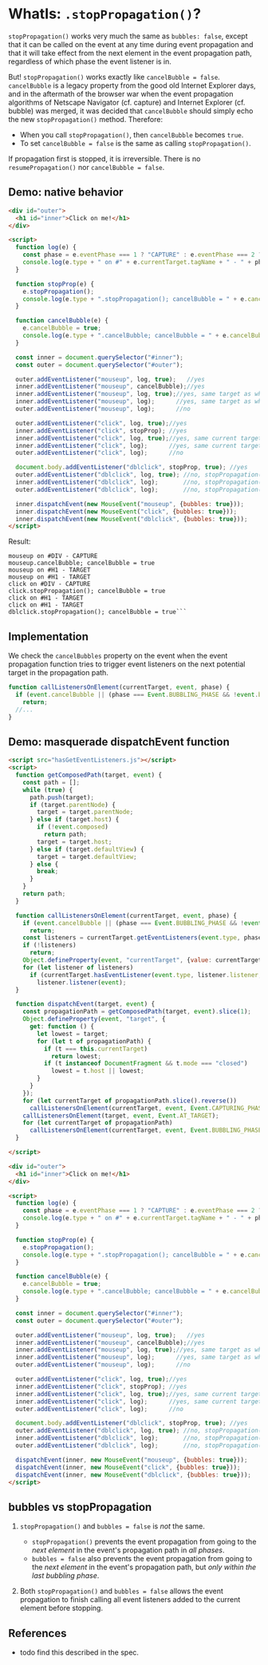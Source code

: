 # WhatIs: `.stopPropagation()`?

`stopPropagation()` works very much the same as `bubbles: false`, except that it can be called on the event at any time during event propagation and that it will take effect from the next element in the event propagation path, regardless of which phase the event listener is in.

But! `stopPropagation()` works exactly like `cancelBubble = false`. `cancelBubble` is a legacy property from the good old Internet Explorer days, and in the aftermath of the browser war when the event propagation algorithms of Netscape Navigator (cf. capture) and Internet Explorer (cf. bubble) was merged, it was decided that `cancelBubble` should simply echo the new `stopPropagation()` method. Therefore:
 * When you call `stopPropagation()`, then `cancelBubble` becomes `true`.
 * To set `cancelBubble = false` is the same as calling `stopPropagation()`. 
 
If propagation first is stopped, it is irreversible. There is no `resumePropagation()` nor `cancelBubble = false`.    

## Demo: native behavior

```html
<div id="outer">
  <h1 id="inner">Click on me!</h1>
</div>

<script>
  function log(e) {
    const phase = e.eventPhase === 1 ? "CAPTURE" : e.eventPhase === 2 ? "TARGET" : "BUBBLE";
    console.log(e.type + " on #" + e.currentTarget.tagName + " - " + phase);
  }

  function stopProp(e) {
    e.stopPropagation();
    console.log(e.type + ".stopPropagation(); cancelBubble = " + e.cancelBubble);
  }

  function cancelBubble(e) {
    e.cancelBubble = true;
    console.log(e.type + ".cancelBubble; cancelBubble = " + e.cancelBubble);
  }

  const inner = document.querySelector("#inner");
  const outer = document.querySelector("#outer");

  outer.addEventListener("mouseup", log, true);   //yes
  inner.addEventListener("mouseup", cancelBubble);//yes
  inner.addEventListener("mouseup", log, true);//yes, same target as when stopPropagation() was called
  inner.addEventListener("mouseup", log);      //yes, same target as when stopPropagation() was called
  outer.addEventListener("mouseup", log);      //no

  outer.addEventListener("click", log, true);//yes
  inner.addEventListener("click", stopProp); //yes
  inner.addEventListener("click", log, true);//yes, same current target as when stopPropagation() was called
  inner.addEventListener("click", log);      //yes, same current target as when stopPropagation() was called
  outer.addEventListener("click", log);      //no

  document.body.addEventListener("dblclick", stopProp, true); //yes
  outer.addEventListener("dblclick", log, true); //no, stopPropagation() can block in all event phases.
  inner.addEventListener("dblclick", log);       //no, stopPropagation() can block in all event phases.
  outer.addEventListener("dblclick", log);       //no, stopPropagation() can block in all event phases.

  inner.dispatchEvent(new MouseEvent("mouseup", {bubbles: true}));
  inner.dispatchEvent(new MouseEvent("click", {bubbles: true}));
  inner.dispatchEvent(new MouseEvent("dblclick", {bubbles: true}));
</script>
```

Result: 

```           
mouseup on #DIV - CAPTURE
mouseup.cancelBubble; cancelBubble = true
mouseup on #H1 - TARGET
mouseup on #H1 - TARGET
click on #DIV - CAPTURE
click.stopPropagation(); cancelBubble = true
click on #H1 - TARGET
click on #H1 - TARGET
dblclick.stopPropagation(); cancelBubble = true```              
```

## Implementation

We check the `cancelBubbles` property on the event when the event propagation function tries to trigger event listeners on the next potential target in the propagation path.    

```javascript
function callListenersOnElement(currentTarget, event, phase) {
  if (event.cancelBubble || (phase === Event.BUBBLING_PHASE && !event.bubbles))
    return;
  //...
}
```

## Demo: masquerade dispatchEvent function

```html
<script src="hasGetEventListeners.js"></script>
<script>
  function getComposedPath(target, event) {
    const path = [];
    while (true) {
      path.push(target);
      if (target.parentNode) {
        target = target.parentNode;
      } else if (target.host) {
        if (!event.composed)
          return path;
        target = target.host;
      } else if (target.defaultView) {
        target = target.defaultView;
      } else {
        break;
      }
    }
    return path;
  }

  function callListenersOnElement(currentTarget, event, phase) {
    if (event.cancelBubble || (phase === Event.BUBBLING_PHASE && !event.bubbles))
      return;
    const listeners = currentTarget.getEventListeners(event.type, phase);
    if (!listeners)
      return;
    Object.defineProperty(event, "currentTarget", {value: currentTarget, writable: true});
    for (let listener of listeners)
      if (currentTarget.hasEventListener(event.type, listener.listener, listener.capture))
        listener.listener(event);
  }

  function dispatchEvent(target, event) {
    const propagationPath = getComposedPath(target, event).slice(1);
    Object.defineProperty(event, "target", {
      get: function () {
        let lowest = target;
        for (let t of propagationPath) {
          if (t === this.currentTarget)
            return lowest;
          if (t instanceof DocumentFragment && t.mode === "closed")
            lowest = t.host || lowest;
        }
      }
    });
    for (let currentTarget of propagationPath.slice().reverse())
      callListenersOnElement(currentTarget, event, Event.CAPTURING_PHASE);
    callListenersOnElement(target, event, Event.AT_TARGET);
    for (let currentTarget of propagationPath)
      callListenersOnElement(currentTarget, event, Event.BUBBLING_PHASE);
  }

</script>

<div id="outer">
  <h1 id="inner">Click on me!</h1>
</div>

<script>
  function log(e) {
    const phase = e.eventPhase === 1 ? "CAPTURE" : e.eventPhase === 2 ? "TARGET" : "BUBBLE";
    console.log(e.type + " on #" + e.currentTarget.tagName + " - " + phase);
  }

  function stopProp(e) {
    e.stopPropagation();
    console.log(e.type + ".stopPropagation(); cancelBubble = " + e.cancelBubble);
  }

  function cancelBubble(e) {
    e.cancelBubble = true;
    console.log(e.type + ".cancelBubble; cancelBubble = " + e.cancelBubble);
  }

  const inner = document.querySelector("#inner");
  const outer = document.querySelector("#outer");

  outer.addEventListener("mouseup", log, true);   //yes
  inner.addEventListener("mouseup", cancelBubble);//yes
  inner.addEventListener("mouseup", log, true);//yes, same target as when stopPropagation() was called
  inner.addEventListener("mouseup", log);      //yes, same target as when stopPropagation() was called
  outer.addEventListener("mouseup", log);      //no

  outer.addEventListener("click", log, true);//yes
  inner.addEventListener("click", stopProp); //yes
  inner.addEventListener("click", log, true);//yes, same current target as when stopPropagation() was called
  inner.addEventListener("click", log);      //yes, same current target as when stopPropagation() was called
  outer.addEventListener("click", log);      //no

  document.body.addEventListener("dblclick", stopProp, true); //yes
  outer.addEventListener("dblclick", log, true); //no, stopPropagation() can block in all event phases.
  inner.addEventListener("dblclick", log);       //no, stopPropagation() can block in all event phases.
  outer.addEventListener("dblclick", log);       //no, stopPropagation() can block in all event phases.

  dispatchEvent(inner, new MouseEvent("mouseup", {bubbles: true}));
  dispatchEvent(inner, new MouseEvent("click", {bubbles: true}));
  dispatchEvent(inner, new MouseEvent("dblclick", {bubbles: true}));
</script>
``` 

## bubbles vs stopPropagation

1. `stopPropagation()` and `bubbles = false` is *not* the same.
   * `stopPropagation()` prevents the event propagation from going to the *next element* in the event's propagation path in *all phases*.
   * `bubbles = false` also prevents the event propagation from going to the *next element* in the event's propagation path, but *only within the last bubbling phase*.
   
2. Both `stopPropagation()` and `bubbles = false` allows the event propagation to finish calling all event listeners added to the current element before stopping.  

## References

  * todo find this described in the spec.